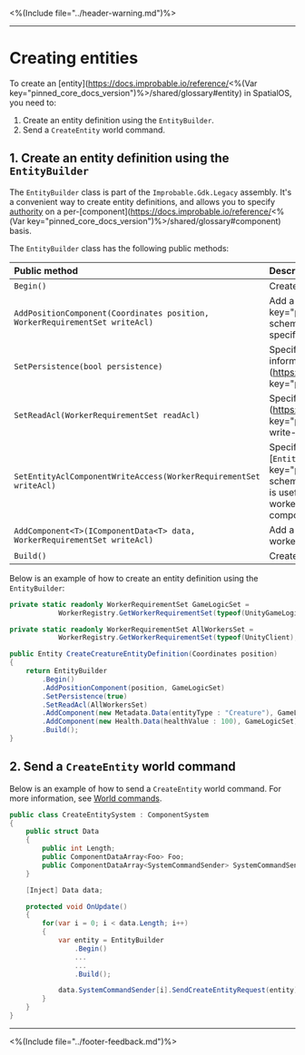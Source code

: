<%(Include file="../header-warning.md")%>

-----

# Creating entities
To create an [entity](https://docs.improbable.io/reference/<%(Var key="pinned_core_docs_version")%>/shared/glossary#entity) in SpatialOS, you need to:

1. Create an entity definition using the `EntityBuilder`.
2. Send a `CreateEntity` world command.

## 1. Create an entity definition using the `EntityBuilder`
The `EntityBuilder` class is part of the `Improbable.Gdk.Legacy` assembly. It's a convenient way to create entity definitions, and allows you to specify [authority]({{urlRoot}}/content/authority.md) on a per-[component](https://docs.improbable.io/reference/<%(Var key="pinned_core_docs_version")%>/shared/glossary#component) basis.

The `EntityBuilder` class has the following public methods:

| Public method  | Description |
| :------------- | :------------- |
| `Begin()`  | Create a new `EntityBuilder` instance for creating an entity definition. |
| `AddPositionComponent(Coordinates position, WorkerRequirementSet writeAcl)`  | Add a [`Position`](https://docs.improbable.io/reference/<%(Var key="pinned_core_docs_version")%>/shared/schema/standard-schema-library#position-required) component to your entity and specify which worker type(s) can have authority over it. |
| `SetPersistence(bool persistence)` | Specify whether your entity should be saved in snapshots. For more information, see the documentation on [persistence](https://docs.improbable.io/reference/<%(Var key="pinned_core_docs_version")%>/shared/glossary#persistence). |
| `SetReadAcl(WorkerRequirementSet readAcl)` | Specify which worker type(s) can have [read access](https://docs.improbable.io/reference/<%(Var key="pinned_core_docs_version")%>/shared/glossary#read-and-write-access-authority) to the entity. |
| `SetEntityAclComponentWriteAccess(WorkerRequirementSet writeAcl)` | Specify which worker type(s) can have authority over the [`EntityAcl`](https://docs.improbable.io/reference/<%(Var key="pinned_core_docs_version")%>/shared/schema/standard-schema-library#entityacl-required) component of your entity. This is useful if, while the game is running, you want to change which worker type(s) can have authority over the entity's other components. |
| `AddComponent<T>(IComponentData<T> data, WorkerRequirementSet writeAcl)` | Add a user-defined component `T` to your entity and specify which worker type(s) can have authority over it. |
| `Build()` | Create a finished entity definition. |

Below is an example of how to create an entity definition using the `EntityBuilder`:
```csharp
private static readonly WorkerRequirementSet GameLogicSet =
            WorkerRegistry.GetWorkerRequirementSet(typeof(UnityGameLogic));

private static readonly WorkerRequirementSet AllWorkersSet =
            WorkerRegistry.GetWorkerRequirementSet(typeof(UnityClient), typeof(UnityGameLogic));

public Entity CreateCreatureEntityDefinition(Coordinates position)
{
    return EntityBuilder
        .Begin()
        .AddPositionComponent(position, GameLogicSet)
        .SetPersistence(true)
        .SetReadAcl(AllWorkersSet)
        .AddComponent(new Metadata.Data(entityType : "Creature"), GameLogicSet)
        .AddComponent(new Health.Data(healthValue : 100), GameLogicSet)
        .Build();
}
```

## 2. Send a `CreateEntity` world command
Below is an example of how to send a `CreateEntity` world command. For more information, see [World commands]({{urlRoot}}/content/commands.md#world-commands).

```csharp
public class CreateEntitySystem : ComponentSystem
{
    public struct Data
    {
        public int Length;
        public ComponentDataArray<Foo> Foo;
        public ComponentDataArray<SystemCommandSender> SystemCommandSender;
    }

    [Inject] Data data;

    protected void OnUpdate()
    {
        for(var i = 0; i < data.Length; i++)
        {
            var entity = EntityBuilder
                .Begin()
                ...
                ...
                .Build();

            data.SystemCommandSender[i].SendCreateEntityRequest(entity);
        }
    }
}
```

----
<%(Include file="../footer-feedback.md")%>